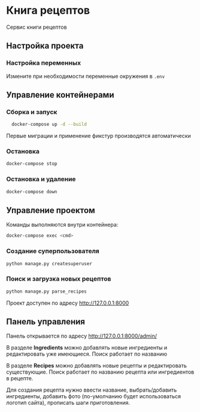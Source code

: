 # Книга рецептов

Сервис книги рецептов

## Настройка проекта

### Настройка переменных

Измените при необходимости переменные окружения в  `.env `

## Управление контейнерами

### Сборка и запуск

```bash
  docker-compose up -d --build
```

Первые миграции и применение фикстур производятся автоматически

### Остановка

```bash
docker-compose stop
```

### Остановка и удаление

```bash
docker-compose down
```

## Управление проектом

Команды выполняются внутри контейнера:

```bash
docker-compose exec <cmd>
```

### Создание суперпользователя

```bash
python manage.py createsuperuser
```

### Поиск и загрузка новых рецептов
```bash
python manage.py parse_recipes
```

Проект доступен по адресу http://127.0.0.1:8000


## Панель управления
Панель открывается по адресу http://127.0.0.1:8000/admin/

В разделе **Ingredients** можно добавлять новые ингредиенты и редактировать уже имеющиеся.
Поиск работает по названию

В разделе **Recipes** можно добавлять новые рецепты и редактировать существующие.
Поиск работает по названию рецепта или ингредиентов в рецепте.

Для создания рецепта нужно ввести название, выбрать/добавить ингредиенты, 
добавить фото (по-умолчанию будет использоваться логотип сайта), прописать шаги приготовления.



